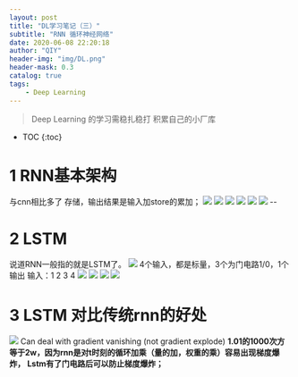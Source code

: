 ```yaml
---
layout: post
title: "DL学习笔记（三）"
subtitle: "RNN 循环神经网络"
date: 2020-06-08 22:20:18
author: "QIY"
header-img: "img/DL.png"
header-mask: 0.3
catalog: true
tags:
    - Deep Learning
---
```



> Deep Learning 的学习需稳扎稳打 积累自己的小厂库

* TOC
{:toc}

# 1 RNN基本架构
与cnn相比多了 存储，输出结果是输入加store的累加；
![](/img/in-post/200608_RNN/2aab278f6f706c0ba76bc219e9a74cac.png)
![](/img/in-post/200608_RNN/6c9007f35e068c74b30c388c30aa703d.png)
![](/img/in-post/200608_RNN/40613eaa5b77c0d54ae7a9ef0caca187.png)
![](/img/in-post/200608_RNN/7b4b0b21985a9fe90b11318d47126357.png)
![](/img/in-post/200608_RNN/561605d4437ce89976f9855dca5e9e73.png)
![](/img/in-post/200608_RNN/a1652bab581b86fecc07dcda4518bc2f.png)
\--

# 2 LSTM
说道RNN一般指的就是LSTM了。
![](/img/in-post/200608_RNN/368b366734b1d1870f93760d9a2ad8a3.png)
4个输入，都是标量，3个为门电路1/0，1个输出
输入：1 2 3 4
![](/img/in-post/200608_RNN/5d87a536c27014bea93682939a274b48.png)
![](/img/in-post/200608_RNN/5a54cbc81f09545122d32c2663238f5b.png)
![](/img/in-post/200608_RNN/9f8221ed8e7d669d78759cb0715abd7f.png)
![](/img/in-post/200608_RNN/5f61233538816778a857f4c3c99cf335.png)
# 3 LSTM 对比传统rnn的好处
![](/img/in-post/200608_RNN/642a64294d986830e6e063aa70798253.png)
Can deal with gradient vanishing (not gradient explode)
**1.01的1000次方等于2w，因为rnn是对t时刻的循环加乘（量的加，权重的乘）容易出现梯度爆炸，**
**Lstm有了门电路后可以防止梯度爆炸；**
